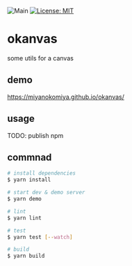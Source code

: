 ![Main](https://github.com/miyanokomiya/okanvas/workflows/test/badge.svg)
[![License: MIT](https://img.shields.io/badge/License-MIT-yellow.svg)](https://opensource.org/licenses/MIT)

# okanvas
some utils for a canvas

## demo
https://miyanokomiya.github.io/okanvas/

## usage
TODO: publish npm

## commnad

``` bash
# install dependencies
$ yarn install

# start dev & demo server
$ yarn demo

# lint
$ yarn lint

# test
$ yarn test [--watch]

# build
$ yarn build
```
